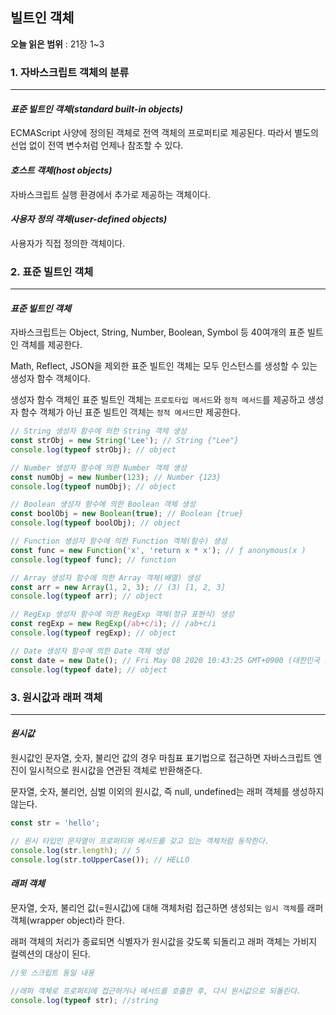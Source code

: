 ## 빌트인 객체

**오늘 읽은 범위** : 21장 1~3

### 1. 자바스크립트 객체의 분류

---

#### _표준 빌트인 객체(standard built-in objects)_

ECMAScript 사양에 정의된 객체로 전역 객체의 프로퍼티로 제공된다. 따라서 별도의 선업 없이 전역 변수처럼 언제나 참조할 수 있다.

#### _호스트 객체(host objects)_

자바스크립트 실행 환경에서 추가로 제공하는 객체이다.

#### _사용자 정의 객체(user-defined objects)_

사용자가 직접 정의한 객체이다.

### 2. 표준 빌트인 객체

---

#### _표준 빌트인 객체_

자바스크립트는 Object, String, Number, Boolean, Symbol 등 40여개의 표준 빌트인 객체를 제공한다.

Math, Reflect, JSON을 제외한 표준 빌트인 객체는 모두 인스턴스를 생성할 수 있는 생성자 함수 객체이다.

생성자 함수 객체인 표준 빌트인 객체는 `프로토타입 메서드`와 `정적 메서드`를 제공하고 생성자 함수 객체가 아닌 표준 빌트인 객체는 `정적 메서드`만 제공한다.

```JavaScript
// String 생성자 함수에 의한 String 객체 생성
const strObj = new String('Lee'); // String {"Lee"}
console.log(typeof strObj); // object

// Number 생성자 함수에 의한 Number 객체 생성
const numObj = new Number(123); // Number {123}
console.log(typeof numObj); // object

// Boolean 생성자 함수에 의한 Boolean 객체 생성
const boolObj = new Boolean(true); // Boolean {true}
console.log(typeof boolObj); // object

// Function 생성자 함수에 의한 Function 객체(함수) 생성
const func = new Function('x', 'return x * x'); // ƒ anonymous(x )
console.log(typeof func); // function

// Array 생성자 함수에 의한 Array 객체(배열) 생성
const arr = new Array(1, 2, 3); // (3) [1, 2, 3]
console.log(typeof arr); // object

// RegExp 생성자 함수에 의한 RegExp 객체(정규 표현식) 생성
const regExp = new RegExp(/ab+c/i); // /ab+c/i
console.log(typeof regExp); // object

// Date 생성자 함수에 의한 Date 객체 생성
const date = new Date(); // Fri May 08 2020 10:43:25 GMT+0900 (대한민국 표준시)
console.log(typeof date); // object
```

### 3. 원시값과 래퍼 객체

---

#### _원시값_

원시값인 문자열, 숫자, 불리언 값의 경우 마침표 표기법으로 접근하면 자바스크립트 엔진이 일시적으로 원시값을 연관된 객체로 반환해준다.

문자열, 숫자, 불리언, 심벌 이외의 원시값, 즉 null, undefined는 래퍼 객체를 생성하지 않는다.

```JavaScript
const str = 'hello';

// 원시 타입인 문자열이 프로퍼티와 메서드를 갖고 있는 객체처럼 동작한다.
console.log(str.length); // 5
console.log(str.toUpperCase()); // HELLO
```

#### _래퍼 객체_

문자열, 숫자, 불리언 값(=원시값)에 대해 객체처럼 접근하면 생성되는 `임시 객체`를 래퍼 객체(wrapper object)라 한다.

래퍼 객체의 처리가 종료되면 식별자가 원시값을 갖도록 되돌리고 래퍼 객체는 가비지 컬렉션의 대상이 된다.

```JavaScript
//윗 스크립트 동일 내용

//래퍼 객체로 프로퍼티에 접근하거나 메서드를 호출한 후, 다시 원시값으로 되돌린다.
console.log(typeof str); //string
```


